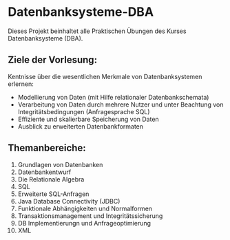 # Datenbanksysteme-DBA

Dieses Projekt beinhaltet alle Praktischen Übungen des Kurses Datenbanksysteme (DBA).

## Ziele der Vorlesung:
Kentnisse über die wesentlichen Merkmale von Datenbanksystemen erlernen:
- Modellierung von Daten (mit Hilfe relationaler Datenbankschemata)
- Verarbeitung von Daten durch mehrere Nutzer und unter Beachtung von Integritätsbedingungen (Anfragesprache SQL)
- Effiziente und skalierbare Speicherung von Daten
- Ausblick zu erweiterten Datenbankformaten

## Themanbereiche:
1. Grundlagen von Datenbanken
2. Datenbankentwurf
3. Die Relationale Algebra
4. SQL
5. Erweiterte SQL-Anfragen
6. Java Database Connectivity (JDBC)
7. Funktionale Abhängigkeiten und Normalformen
8. Transaktionsmanagement und Integritätssicherung
9. DB Implementierungn und Anfrageoptimierung
10. XML
